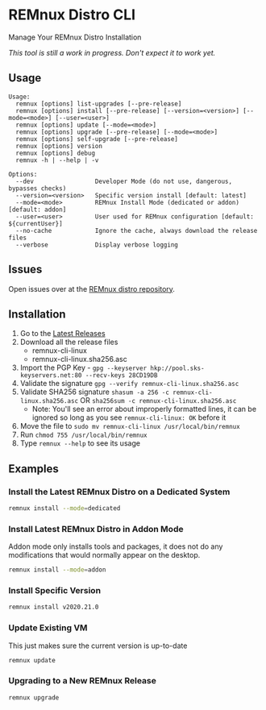 # REMnux Distro CLI

Manage Your REMnux Distro Installation

*This tool is still a work in progress. Don't expect it to work yet.*

## Usage

```
Usage:
  remnux [options] list-upgrades [--pre-release]
  remnux [options] install [--pre-release] [--version=<version>] [--mode=<mode>] [--user=<user>]
  remnux [options] update [--mode=<mode>]
  remnux [options] upgrade [--pre-release] [--mode=<mode>]
  remnux [options] self-upgrade [--pre-release]
  remnux [options] version
  remnux [options] debug
  remnux -h | --help | -v

Options:
  --dev                 Developer Mode (do not use, dangerous, bypasses checks)
  --version=<version>   Specific version install [default: latest]
  --mode=<mode>         REMnux Install Mode (dedicated or addon) [default: addon]
  --user=<user>         User used for REMnux configuration [default: ${currentUser}]
  --no-cache            Ignore the cache, always download the release files
  --verbose             Display verbose logging
```

## Issues

Open issues over at the [REMnux distro repository](https://github.com/REMnux/distro/issues).

## Installation

1. Go to the [Latest Releases](https://github.com/REMnux/remnux-cli/releases/latest)
2. Download all the release files
    * remnux-cli-linux
    * remnux-cli-linux.sha256.asc
3. Import the PGP Key - `gpg --keyserver hkp://pool.sks-keyservers.net:80 --recv-keys 28CD19DB`
4. Validate the signature `gpg --verify remnux-cli-linux.sha256.asc`
5. Validate SHA256 signature `shasum -a 256 -c remnux-cli-linux.sha256.asc` OR `sha256sum -c remnux-cli-linux.sha256.asc`
    * Note: You'll see an error about improperly formatted lines, it
      can be ignored so long as you see `remnux-cli-linux: OK` before it
6. Move the file to `sudo mv remnux-cli-linux /usr/local/bin/remnux`
7. Run `chmod 755 /usr/local/bin/remnux`
8. Type `remnux --help` to see its usage

## Examples

### Install the Latest REMnux Distro on a Dedicated System

```bash
remnux install --mode=dedicated
```

### Install Latest REMnux Distro in Addon Mode

Addon mode only installs tools and packages, it does not do any modifications that would normally appear on the desktop.

```bash
remnux install --mode=addon
```

### Install Specific Version

```bash
remnux install v2020.21.0
```

### Update Existing VM

This just makes sure the current version is up-to-date

```bash
remnux update
```

### Upgrading to a New REMnux Release

```bash
remnux upgrade
```
